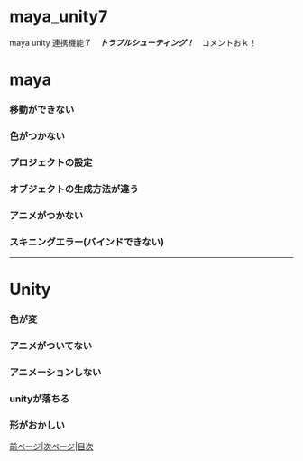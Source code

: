 # maya_unity7

maya unity 連携機能７　***トラブルシューティング！***　コメントおｋ！
 
# maya

### 移動ができない

### 色がつかない

### プロジェクトの設定

### オブジェクトの生成方法が違う

### アニメがつかない

### スキニングエラー(バインドできない)

---

# Unity 

### 色が変

### アニメがついてない

### アニメーションしない

### unityが落ちる

### 形がおかしい

[前ページ](https://github.com/175B005/maya_unity6)|[次ページ](https://github.com/175B005/maya_unity8)|[目次](https://github.com/175B005/maya_unity_index)
